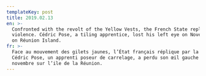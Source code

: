 ```yaml
---
templateKey: post
title: 2019.02.13
en: >-
  Confronted with the revolt of the Yellow Vests, the French State replies with
  violence. Cédric Pose, a tiling apprentice, lost his left eye on November 24th
  on Réunion Island.
fr: >-
  Face au mouvement des gilets jaunes, l’État français réplique par la violence.
  Cédric Pose, un apprenti poseur de carrelage, a perdu son œil gauche le 24
  novembre sur l’ile de la Réunion.
---
```


